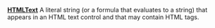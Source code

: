 [**HTMLText**](properties-text.md) A literal string (or a formula that evaluates to a string) that appears in an HTML text control and that may contain HTML tags.
